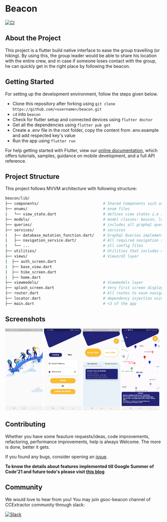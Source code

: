 
# Beacon
[![CI](https://github.com/devansh12b2/beacon/actions/workflows/flutter-ci.yml/badge.svg)](https://github.com/devansh12b2/beacon/actions/workflows/flutter-ci.yml/)

## About the Project

This project is a flutter build native interface to ease the group travelling (or hiking). By using this, the group leader would be able to share his location with the entire crew, and in case if someone loses contact with the group, he can quickly get in the right place by following the beacon.

## Getting Started

For setting up the development environment, follow the steps given below.

- Clone this repository after forking using `git clone https://github.com/<username>/beacon.git`
- `cd` into `beacon`
- Check for flutter setup and connected devices using `flutter doctor`
- Get all the dependencies using `flutter pub get`
- Create a .env file in the root folder, copy the content from .env.example and add respected key's value
- Run the app using `flutter run`

For help getting started with Flutter, view our
[online documentation](https://flutter.dev/docs), which offers tutorials,
samples, guidance on mobile development, and a full API reference.

## Project Structure

This project follows MVVM architecture with following structure:

```bash
beacon/lib/
├── components/                             # Shared Components such as dialog boxes, button, and other shared widgets
├── enums/                                  # enum files
|   └── view_state.dart                     # defines view states i.e Idle, Busy, Error
├── models/                                 # model classes: beacon, location, landmark, user
├── queries/                                # includes all graphql query strings
├── services/                               # services
|   ├── database_mutation_function.dart/    # Graphql Queries implementations
|   ├── navigation_service.dart/            # All required navigation services
|   └── ...                                 # all config files
├── utilities/                              # Utilities that includes constants file
├── views/                                  # Views/UI layer
|  ├── auth_screen.dart
|  ├── base_view.dart
|  ├── hike_screen.dart
|  ├── home.dart
├── viewmodels/                             # Viewmodels layer
├── splash_screen.dart                      # Very first screen displayed whilst data is loading
├── router.dart                             # All routes to ease navigation
├── locator.dart                            # dependency injection using get_it
├── main.dart                               # <3 of the app
```

## Screenshots

<img src="screenshots/1.jpg" width="24%" /> <img src="screenshots/2.jpg" width="24%"/> <img src="screenshots/3.jpg" width="24%"/> <img src="screenshots/4.jpg" width="24%"/>

## Contributing

Whether you have some feauture requests/ideas, code improvements, refactoring, performance improvements, help is always Welcome. The more is done, better it gets.

If you found any bugs, consider opening an [issue](https://github.com/CCExtractor/beacon/issues/new).

**To know the details about features implemented till Google Summer of Code'21 and future todo's please visit [this blog](https://blog.nishthab.tech/gsoc-2021-ccextractor-beacon)**

## Community

We would love to hear from you! You may join gsoc-beacon channel of CCExtractor community through slack:

[![Slack](https://img.shields.io/badge/chat-on_slack-purple.svg?style=for-the-badge&logo=slack)](https://ccextractor.org/public/general/support/)
